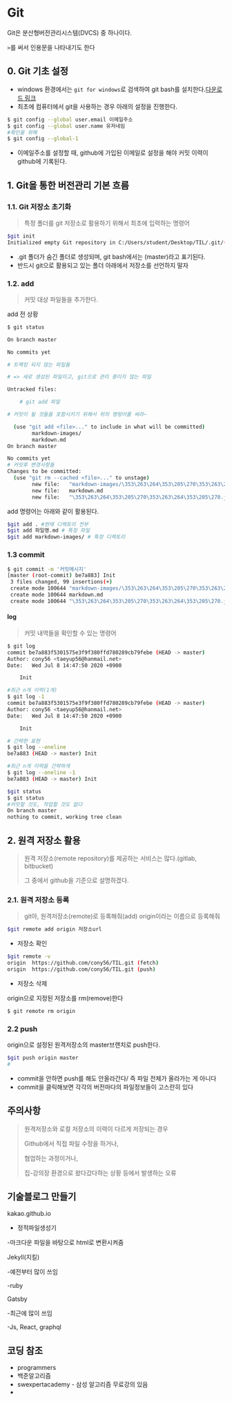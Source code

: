 # Git

Git은 분산형버전관리시스템(DVCS) 중 하나이다.

`>`를 써서 인용문을 나타내기도 한다

## 0. Git 기초 설정

* windows 환경에서는 `git for windows`로 검색하여 git bash를 설치한다.[다운로드 링크](https://gitforwindows.org/)
* 최초에 컴퓨터에서 git을 사용하는 경우 아래의 설정을 진행한다.

```bash
$ git config --global user.email 이메일주소
$ git config --global user.name 유저네임
#확인을 위해
$ git config --global-1

```

* 이메일주소를 설정할 때, github에 가입된 이메일로 설정을 해야 커밋 이력이 github에 기록된다.

## 1. Git을 통한 버전관리 기본 흐름

### 1.1. Git 저장소 초기화

> 특정 폴더를 git 저장소로 활용하기 위해서 최초에 입력하는 명령어

```bash
$git init
Initialized empty Git repository in C:/Users/student/Desktop/TIL/.git/(master) $
```
* .git 폴더가 숨긴 폴더로 생성되며, git bash에서는 (master)라고 표기된다.
* 반드시 git으로 활용되고 있는 폴더 아래에서 저장소를 선언하지 말자

### 1.2. add

> 커밋 대상 파일들을 추가한다.

add 전 상황
```bash
$ git status

On branch master

No commits yet

# 트랙킹 되지 않는 파일들

# => 새로 생성된 파일이고, git으로 관리 중이지 않는 파일

Untracked files:

	# git add 파일

# 커밋이 될 것들을 포함시키기 위해서 위의 명렁어를 써라~

  (use "git add <file>..." to include in what will be committed)
        markdown-images/
        markdown.md
On branch master

No commits yet
# 커밋후 변경사항들
Changes to be committed:
  (use "git rm --cached <file>..." to unstage)
        new file:   "markdown-images/\353\263\264\353\205\270\353\263\264\353\205\270.jpg"
        new file:   markdown.md
        new file:   "\353\263\264\353\205\270\353\263\264\353\205\270.jpg"

```

add 명령어는 아래와 같이 활용된다.

```bash
$git add . #현재 디렉토리 전부
$git add 파일명.md # 특정 파일
$git add markdown-images/ # 특정 디렉토리
```

### 1.3 commit

```bash
$ git commit -m '커밋메시지'
[master (root-commit) be7a883] Init
 3 files changed, 99 insertions(+)
 create mode 100644 "markdown-images/\353\263\264\353\205\270\353\263\264\353\205\270.jpg"
 create mode 100644 markdown.md
 create mode 100644 "\353\263\264\353\205\270\353\263\264\353\205\270.jpg"

```

#### log

> 커밋 내역들을 확인할 수 있는 명령어

```bash
$ git log
commit be7a883f5301575e3f9f380ffd780289cb79febe (HEAD -> master)
Author: cony56 <taeyup56@hanmail.net>
Date:   Wed Jul 8 14:47:50 2020 +0900

    Init

#최근 n개 이력(1개)
$ git log -1
commit be7a883f5301575e3f9f380ffd780289cb79febe (HEAD -> master)
Author: cony56 <taeyup56@hanmail.net>
Date:   Wed Jul 8 14:47:50 2020 +0900

    Init

# 간략한 표현
$ git log --oneline
be7a883 (HEAD -> master) Init

#최근 n개 이력을 간략하게
$ git log --oneline -1
be7a883 (HEAD -> master) Init

$git status
$ git status
#커밋할 것도, 작업할 것도 없다
On branch master
nothing to commit, working tree clean

```

## 2. 원격 저장소 활용

> 원격 저장소(remote repository)를 제공하는 서비스는 많다.(gitlab, bitbucket)
>
> 그 중에서 github을 기준으로 설명하겠다.

### 2.1. 원격 저장소 등록

> git아, 원격저장소(remote)로 등록해줘(add) origin이라는 이름으로 등록해줘



```bash
$git remote add origin 저장소url
```

* 저장소 확인

```bash
$git remote -v
origin  https://github.com/cony56/TIL.git (fetch)
origin  https://github.com/cony56/TIL.git (push)
```

* 저장소 삭제

origin으로 지정된 저장소를 rm(remove)한다

```bash
$ git remote rm origin
```



### 2.2 push

origin으로 설정된 원격저장소의 master브랜치로 push한다.

``` bash
$git push origin master
#
```



* commit을 안하면 push를 해도 안올라간다/ 즉 파일 전체가 올라가는 게 아니다
* commit을 클릭해보면 각각의 버전마다의 파일정보들이 고스란히 있다



## 주의사항

> 원격저장소와 로컬 저장소의 이력이 다르게 저장되는 경우
>
> Github에서 직접 파일 수정을 하거나,
>
> 협업하는 과정이거나,
>
> 집-강의장 환경으로 왔다갔다하는 상황 등에서 발생하는 오류

## 기술블로그 만들기

kakao.github.io

* 정적파일생성기

-마크다운 파일을 바탕으로 html로 변환시켜줌

Jekyll(지킬)

-예전부터 많이 쓰임

-ruby

Gatsby

-최근에 많이 쓰임

-Js, React, graphql



## 코딩 참조

* programmers
* 백준알고리즘
* swexpertacademy - 삼성 알고리즘 무료강의 있음
* 